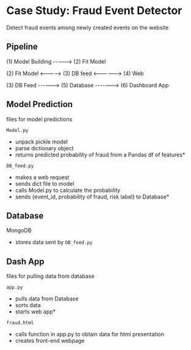 # Case Study: Fraud Event Detector
Detect fraud events among newly created events on the website

## Pipeline

(1) Model Building ----->   (2) Fit Model

(2) Fit Model     <----->   (3) DB feed    <------>   (4) Web

(3) DB Feed ------>  (5) Database  ------->  (6) Dashboard App


## Model Prediction
files for model predictions

`Model.py`
  * unpack pickle model
  * parse dictionary object
  * returns predicted probability of fraud from a Pandas df of features*

`DB_feed.py`
  * makes a web request
  * sends dict file to model
  * calls Model.py to calculate the probability
  * sends {event_id, probability of fraud, risk label} to Database*

## Database

MongoDB
  * stores data sent by `DB_feed.py`


## Dash App
files for pulling data from database

`app.py`
  * pulls data from Database
  * sorts data
  * starts web app*

`fraud.html`
  * calls function in app.py to obtain data for html presentation
  * creates front-end webpage
